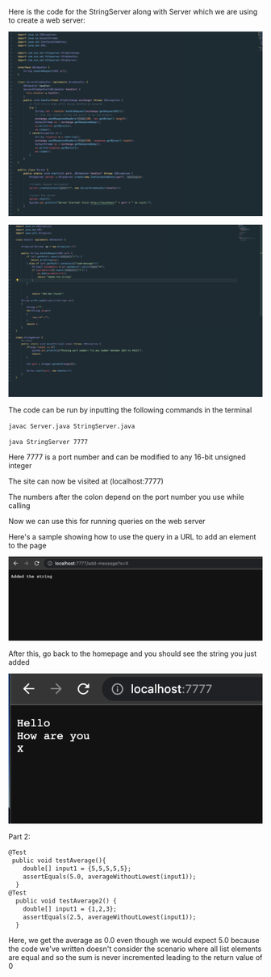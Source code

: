 Here is the code for the StringServer along with Server which we are using to create a web server:

![Code Server](serverss.png)

![Code StringServer](stringserverss.png)

The code can be run by inputting the following commands in the terminal

`javac Server.java StringServer.java`

`java StringServer 7777`

Here 7777 is a port number and can be modified to any 16-bit unsigned integer

The site can now be visited at (localhost:7777)

The numbers after the colon depend on the port number you use while calling

Now we can use this for running queries on the web server

Here's a sample showing how to use the query in a URL to add an element to the page

![Run 1](add1.png)

After this, go back to the homepage and you should see the string you just added

![Output 1](op1.png)


Part 2:

```
@Test
 public void testAverage(){
    double[] input1 = {5,5,5,5,5};
    assertEquals(5.0, averageWithoutLowest(input1));
  }
@Test
  public void testAverage2() {
    double[] input1 = {1,2,3};
    assertEquals(2.5, averageWithoutLowest(input1));
  }
```

Here, we get the average as 0.0 even though we would expect 5.0 because the code we've written doesn't consider the scenario where all list elements are equal and so the sum is never incremented leading to the return value of 0



